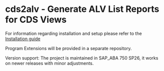 # cds2alv - Generate ALV List Reports for CDS Views

For information regarding installation and setup please refer to the [Installation guide](./docs/installation_guide.md) 

Program Extensions will be provided in a separate repository. 

Version support: The project is maintained in SAP_ABA 750 SP26, it works on newer releases with minor adjustments.